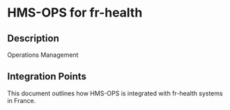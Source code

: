 # HMS-OPS for fr-health

## Description

Operations Management

## Integration Points

This document outlines how HMS-OPS is integrated with fr-health systems in France.
